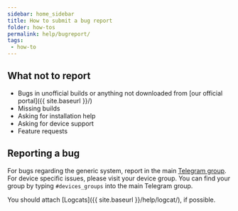 ```yaml
---
sidebar: home_sidebar
title: How to submit a bug report
folder: how-tos
permalink: help/bugreport/
tags:
 - how-to
---
```


## What not to report
  - Bugs in unofficial builds or anything not downloaded from [our official portal]({{ site.baseurl }}/)
  - Missing builds
  - Asking for installation help
  - Asking for device support
  - Feature requests

## Reporting a bug
For bugs regarding the generic system, report in the main [Telegram group](https://t.me/pixelextended).  
For device specific issues, please visit your device group.  You can find your group by typing `#devices_groups` into the main Telegram group.

You should attach [Logcats]({{ site.baseurl }}/help/logcat/), if possible.

